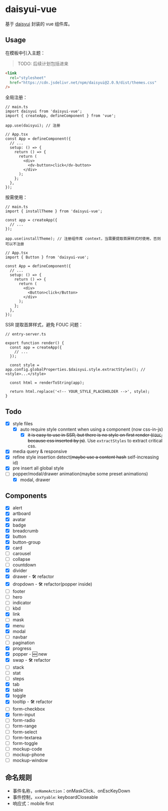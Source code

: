 # daisyui-vue

基于 [daisyui](https://github.com/saadeghi/daisyui) 封装的 vue 组件库。

## Usage

在模板中引入主题：

> TODO: 后续计划包括进来

```html
<link
  rel="stylesheet"
  href="https://cdn.jsdelivr.net/npm/daisyui@2.0.9/dist/themes.css"
/>
```

全局注册：

```tsx
// main.ts
import daisyui from 'daisyui-vue';
import { createApp, defineComponent } from 'vue';

app.use(daisyui); // 注册

// App.tsx
const App = defineComponent({
  // ...
  setup: () => {
    return () => {
      return (
        <div>
          <dv-button>click</dv-button>
        </div>
      );
    };
  },
});
```

按需使用：

```tsx
// main.ts
import { installTheme } from 'daisyui-vue';

const app = createApp({
  // ...
});

app.use(installTheme); // 注册组件库 context，当需要提取首屏样式时使用，否则可以不注册

// App.tsx
import { Button } from 'daisyui-vue';

const App = defineComponent({
  // ...
  setup: () => {
    return () => {
      return (
        <div>
          <Button>click</Button>
        </div>
      );
    };
  },
});
```

SSR 提取首屏样式，避免 FOUC 问题：

```tsx
// entry-server.ts

export function render() {
  const app = createApp({
    // ...
  });

  const style = app.config.globalProperties.$daisyui.style.extractStyles(); // <style>...</style>

  const html = renderToString(app);

  return html.replace('<!-- YOUR_STYLE_PLACEHOLDER -->', style);
}
```

## Todo

- [x] style files
  - [x] auto require style conntent when using a component (now css-in-js)
    - [x] ~~it is easy to use in SSR, but there is no style on first render (`FOUC`, because css inserted by js)~~. Use `extractStyles` to extract critical css.
- [x] media query & responsive
- [x] refine style insertion detect(~~maybe use a content hash~~ self-increasing id)
- [x] pre insert all global style
- [ ] popper/modal/drawer animation(maybe some preset animations)
  - [x] modal, drawer

## Components

- [x] alert
- [x] artboard
- [x] avatar
- [x] badge
- [x] breadcrumb
- [x] button
- [x] button-group
- [x] card
- [ ] carousel
- [ ] collapse
- [ ] countdown
- [x] divider
- [x] drawer - 🛠 refactor
- [x] dropdown - 🛠 refactor(popper inside)
- [ ] footer
- [ ] hero
- [ ] indicator
- [ ] kbd
- [x] link
- [ ] mask
- [x] menu
- [x] modal
- [ ] navbar
- [ ] pagination
- [x] progress
- [x] popper - 🆕 new
- [x] swap - 🛠 refactor
- [ ] stack
- [ ] stat
- [ ] steps
- [x] tab
- [x] table
- [x] toggle
- [x] tooltip - 🛠 refactor
- [ ] form-checkbox
- [x] form-input
- [ ] form-radio
- [ ] form-range
- [ ] form-select
- [ ] form-textarea
- [ ] form-toggle
- [ ] mockup-code
- [ ] mockup-phone
- [ ] mockup-window

## 命名规则

- 事件名称，`onNameAction`：onMaskClick、onEscKeyDown
- 事件控制，`xxxYyable`: keyboardCloseable
- 响应式：mobile first
